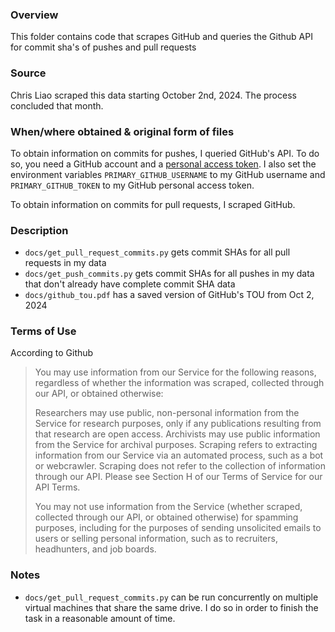 ### Overview
This folder contains code that scrapes GitHub and queries the Github API for commit sha's of pushes and pull requests

### Source
Chris Liao scraped this data starting October 2nd, 2024. The process concluded that month. 

### When/where obtained & original form of files
To obtain information on commits for pushes, I queried GitHub's API. To do so, you need a GitHub account and a [personal access token](https://docs.github.com/en/authentication/keeping-your-account-and-data-secure/managing-your-personal-access-tokens). I also set the environment variables `PRIMARY_GITHUB_USERNAME` to my GitHub username and `PRIMARY_GITHUB_TOKEN` to my GitHub personal access token. 

To obtain information on commits for pull requests, I scraped GitHub. 

### Description
- `docs/get_pull_request_commits.py` gets commit SHAs for all pull requests in my data
- `docs/get_push_commits.py` gets commit SHAs for all pushes in my data that don't already have complete commit SHA data
- `docs/github_tou.pdf` has a saved version of GitHub's TOU from Oct 2, 2024

### Terms of Use
According to Github

> You may use information from our Service for the following reasons, regardless of whether the information was scraped, collected through our API, or obtained otherwise:
> 
> Researchers may use public, non-personal information from the Service for research purposes, only if any publications resulting from that research are open access.
> Archivists may use public information from the Service for archival purposes.
> Scraping refers to extracting information from our Service via an automated process, such as a bot or webcrawler. Scraping does not refer to the collection of information through our API. Please see Section H of our Terms of Service for our API Terms.
> 
> You may not use information from the Service (whether scraped, collected through our API, or obtained otherwise) for spamming purposes, including for the purposes of sending unsolicited emails to users or selling personal information, such as to recruiters, headhunters, and job boards.



### Notes
- `docs/get_pull_request_commits.py` can be run concurrently on multiple virtual machines that share the same drive. I do so in order to finish the task in a reasonable amount of time. 